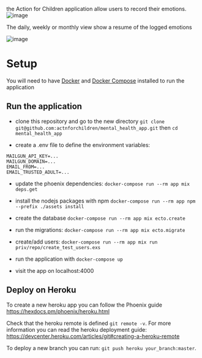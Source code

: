the Action for Children application allow users to record their emotions.
![image](https://user-images.githubusercontent.com/6057298/48003870-9a077200-e107-11e8-92d0-9095e95b615f.png)

The daily, weekly or monthly view show a resume of the logged emotions

![image](https://user-images.githubusercontent.com/6057298/48004048-100bd900-e108-11e8-86a5-611b240fcde7.png)


# Setup

You will need to have [Docker](https://docs.docker.com/install/)
and [Docker Compose](https://docs.docker.com/compose/install/) installed to run the application

## Run the application

- clone this repository and go to the new directory
      `git clone git@github.com:actnforchildren/mental_health_app.git`
     then `cd mental_health_app`

- create a .env file to define the environment variables:
```
MAILGUN_API_KEY=...
MAILGUN_DOMAIN=...
EMAIL_FROM=...
EMAIL_TRUSTED_ADULT=...
```

- update the phoenix dependencies:
  `docker-compose run --rm app mix deps.get`

- install the nodejs packages with npm
  `docker-compose run --rm app npm --prefix ./assets install`

- create the database
  `docker-compose run --rm app mix ecto.create`

- run the migrations:
  `docker-compose run --rm app mix ecto.migrate`

- create/add users:
  `docker-compose run --rm app mix run priv/repo/create_test_users.exs`

- run the application with
  `docker-compose up`

- visit the app on localhost:4000

## Deploy on Heroku


To create a new heroku app you can follow the Phoenix guide https://hexdocs.pm/phoenix/heroku.html

Check that the heroku remote is defined `git remote -v`. For more information you can read the heroku deployment guide: https://devcenter.heroku.com/articles/git#creating-a-heroku-remote

To deploy a new branch you can run: `git push heroku your_branch:master`.
